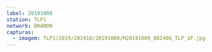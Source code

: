 ```yaml
---
label: 20191008
station: TLP1
network: BRAMON
capturas:
  - imagem: TLP1/2019/201910/20191008/M20191009_082406_TLP_1P.jpg
---
```

